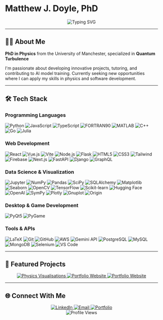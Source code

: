 # Matthew J. Doyle, PhD

<div align="center">
  <img src="https://readme-typing-svg.demolab.com?font=Fira+Code&pause=1000&color=05E68C&center=true&vCenter=true&width=600&lines=Physicist,+coder,+problem+solver;Passionate+about+physics+and+innovative+technologies;Always+learning+and+building+new+things" alt="Typing SVG" />
</div>

---

## 👨‍🔬 About Me

**PhD in Physics** from the University of Manchester, specialized in **Quantum Turbulence**

I'm passionate about developing innovative projects, tutoring, and contributing to AI model training. Currently seeking new opportunities where I can apply my skills in physics and software development.

---

## 🛠️ Tech Stack

### Programming Languages
![Python](https://img.shields.io/badge/Python-3776AB?style=flat-square&logo=python&logoColor=white)
![JavaScript](https://img.shields.io/badge/JavaScript-F7DF1E?style=flat-square&logo=javascript&logoColor=black)
![TypeScript](https://img.shields.io/badge/TypeScript-3178C6?style=flat-square&logo=typescript&logoColor=white)
![FORTRAN90](https://img.shields.io/badge/FORTRAN90-734F96?style=flat-square&logo=fortran&logoColor=white)
![MATLAB](https://img.shields.io/badge/MATLAB-0076A8?style=flat-square&logo=mathworks&logoColor=white)
![C++](https://img.shields.io/badge/C++-00599C?style=flat-square&logo=c%2B%2B&logoColor=white)
![Go](https://img.shields.io/badge/Go-00ADD8?style=flat-square&logo=go&logoColor=white)
![Julia](https://img.shields.io/badge/Julia-9558B2?style=flat-square&logo=julia&logoColor=white)

### Web Development
![React](https://img.shields.io/badge/React-61DAFB?style=flat-square&logo=react&logoColor=black)
![Vue.js](https://img.shields.io/badge/Vue.js-4FC08D?style=flat-square&logo=vue.js&logoColor=white)
![Vite](https://img.shields.io/badge/Vite-646CFF?style=flat-square&logo=vite&logoColor=white)
![Node.js](https://img.shields.io/badge/Node.js-339933?style=flat-square&logo=node.js&logoColor=white)
![Flask](https://img.shields.io/badge/Flask-000000?style=flat-square&logo=flask&logoColor=white)
![HTML5](https://img.shields.io/badge/HTML5-E34F26?style=flat-square&logo=html5&logoColor=white)
![CSS3](https://img.shields.io/badge/CSS3-1572B6?style=flat-square&logo=css3&logoColor=white)
![Tailwind](https://img.shields.io/badge/Tailwind-38B2AC?style=flat-square&logo=tailwind-css&logoColor=white)
![Firebase](https://img.shields.io/badge/Firebase-FFCA28?style=flat-square&logo=firebase&logoColor=black)
![Next.js](https://img.shields.io/badge/Next.js-000000?style=flat-square&logo=next.js&logoColor=white)
![FastAPI](https://img.shields.io/badge/FastAPI-009688?style=flat-square&logo=fastapi&logoColor=white)
![Django](https://img.shields.io/badge/Django-092E20?style=flat-square&logo=django&logoColor=white)
![GraphQL](https://img.shields.io/badge/GraphQL-E10098?style=flat-square&logo=graphql&logoColor=white)

### Data Science & Visualization
![Jupyter](https://img.shields.io/badge/Jupyter-F37626?style=flat-square&logo=jupyter&logoColor=white)
![NumPy](https://img.shields.io/badge/NumPy-013243?style=flat-square&logo=numpy&logoColor=white)
![Pandas](https://img.shields.io/badge/Pandas-150458?style=flat-square&logo=pandas&logoColor=white)
![SciPy](https://img.shields.io/badge/SciPy-8CAAE6?style=flat-square&logo=scipy&logoColor=white)
![SQLAlchemy](https://img.shields.io/badge/SQLAlchemy-D71F00?style=flat-square&logo=sqlalchemy&logoColor=white)
![Matplotlib](https://img.shields.io/badge/Matplotlib-11557C?style=flat-square&logo=python&logoColor=white)
![Seaborn](https://img.shields.io/badge/Seaborn-3776AB?style=flat-square&logo=python&logoColor=white)
![OpenCV](https://img.shields.io/badge/OpenCV-5C3EE8?style=flat-square&logo=opencv&logoColor=white)
![TensorFlow](https://img.shields.io/badge/TensorFlow-FF6F00?style=flat-square&logo=tensorflow&logoColor=white)
![Scikit-learn](https://img.shields.io/badge/Scikit--learn-F7931E?style=flat-square&logo=scikit-learn&logoColor=white)
![Hugging Face](https://img.shields.io/badge/Hugging%20Face-FF6B6B?style=flat-square&logo=huggingface&logoColor=white)
![OpenAI](https://img.shields.io/badge/OpenAI-412991?style=flat-square&logo=openai&logoColor=white)
![SymPy](https://img.shields.io/badge/SymPy-3B5526?style=flat-square&logo=sympy&logoColor=white)
![Plotly](https://img.shields.io/badge/Plotly-3F4F75?style=flat-square&logo=plotly&logoColor=white)
![Gnuplot](https://img.shields.io/badge/Gnuplot-F0A0F0?style=flat-square&logo=gnuplot&logoColor=black)
![Origin](https://img.shields.io/badge/Origin-FF6B35?style=flat-square&logo=origin&logoColor=white)

### Desktop & Game Development
![PyQt5](https://img.shields.io/badge/PyQt5-41CD52?style=flat-square&logo=qt&logoColor=white)
![PyGame](https://img.shields.io/badge/PyGame-FED130?style=flat-square&logo=python&logoColor=black)

### Tools & APIs
![LaTeX](https://img.shields.io/badge/LaTeX-008080?style=flat-square&logo=latex&logoColor=white)
![Git](https://img.shields.io/badge/Git-F05032?style=flat-square&logo=git&logoColor=white)
![GitHub](https://img.shields.io/badge/GitHub-181717?style=flat-square&logo=github&logoColor=white)
![AWS](https://img.shields.io/badge/AWS-232F3E?style=flat-square&logo=amazon-aws&logoColor=white)
![Gemini API](https://img.shields.io/badge/Gemini_API-8E75B2?style=flat-square&logo=google&logoColor=white)
![PostgreSQL](https://img.shields.io/badge/PostgreSQL-316192?style=flat-square&logo=postgresql&logoColor=white)
![MySQL](https://img.shields.io/badge/MySQL-4479A1?style=flat-square&logo=mysql&logoColor=white)
![MongoDB](https://img.shields.io/badge/MongoDB-4EA94B?style=flat-square&logo=mongodb&logoColor=white)
![Selenium](https://img.shields.io/badge/Selenium-43B02A?style=flat-square&logo=selenium&logoColor=white)
![VS Code](https://img.shields.io/badge/VS%20Code-007ACC?style=flat-square&logo=visual-studio-code&logoColor=white)

---

## 🚀 Featured Projects

<div align="center">
  <a href="https://github.com/matthewjdoyle/physics-visualisations">
    <img src="https://github-readme-stats.vercel.app/api/pin/?username=matthewjdoyle&repo=physics-visualisations&theme=dark&border_color=05E68C" alt="Physics Visualisations"/>
  </a>
    <a href="https://github.com/matthewjdoyle/cv">
    <img src="https://github-readme-stats.vercel.app/api/pin/?username=matthewjdoyle&repo=cv&theme=dark&border_color=05E68C" alt="Portfolio Website"/>
  </a>
  <a href="https://github.com/matthewjdoyle/banner-generator">
    <img src="https://github-readme-stats.vercel.app/api/pin/?username=matthewjdoyle&repo=banner-generator&theme=dark&border_color=05E68C" alt="Portfolio Website"/>
  </a>
</div>

---


## 🌐 Connect With Me

<div align="center">
  <a href="https://www.linkedin.com/in/matthewjdoyle">
    <img src="https://img.shields.io/badge/LinkedIn-0077B5?style=for-the-badge&logo=linkedin&logoColor=white" alt="LinkedIn"/>
  </a>
  <a href="mailto:matt@matthewd0yle.com">
    <img src="https://img.shields.io/badge/Email-D14836?style=for-the-badge&logo=gmail&logoColor=white" alt="Email"/>
  </a>
  <a href="https://matthewd0yle.com/">
    <img src="https://img.shields.io/badge/Portfolio-05E68C?style=for-the-badge&logo=google-chrome&logoColor=white" alt="Portfolio"/>
  </a>
</div>

<div align="center">
  <img src="https://komarev.com/ghpvc/?username=matthewjdoyle&color=05E68C&style=flat-square" alt="Profile Views"/>
</div>
 
